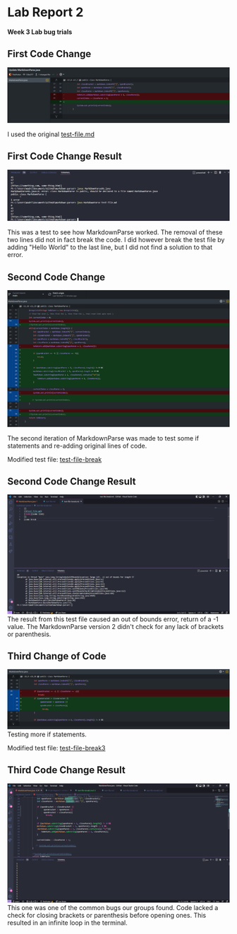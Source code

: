 # Lab Report 2

**Week 3 Lab bug trials**

## First Code Change

![Breaking_MarkDownParse](BreakingMarkdownParse.png)

I used the original [test-file.md](https://github.com/ThisPorker/markdown-parser/blob/main/test-file.md)

## First Code Change Result
![Result](BreakingMarkdownParse_Result.png)

This was a test to see how MarkdownParse worked. The removal of these two lines did not in fact break the code. I did however break the test file by adding "Hello World" to the last line, but I did not find a solution to that error.

## Second Code Change
![MarkdownParse2](MarkdownParse2.png)

The second iteration of MarkdownParse was made to test some if statements and re-adding original lines of code.

Modified test file: [test-file-break](https://github.com/ThisPorker/markdown-parser/blob/main/test-file-break.md)

## Second Code Change Result
![results2](test-file-break_results.png)
The result from this test file caused an out of bounds error, return of a -1 value. The MarkdownParse version 2 didn't check for any lack of brackets or parenthesis.

## Third Change of Code
![MarkdownParse3](MarkdownParse3.png)
Testing more if statements.

Modified test file: [test-file-break3](https://github.com/ThisPorker/markdown-parser/blob/main/test-file-break3.md)

## Third Code Change Result
![Result3](test-file-break3_results.png)
This one was one of the common bugs our groups found. Code lacked a check for closing brackets or parenthesis before opening ones. This resulted in an infinite loop in the terminal.
